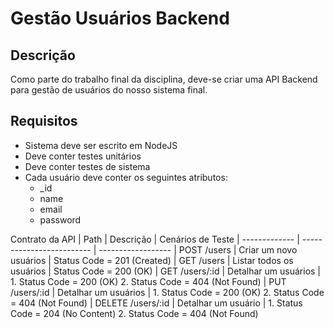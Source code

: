 # Gestão Usuários Backend

## Descrição
Como parte do trabalho final da disciplina, deve-se criar uma API Backend para gestão de usuários do nosso sistema final.

## Requisitos
* Sistema deve ser escrito em NodeJS
* Deve conter testes unitários
* Deve conter testes de sistema
* Cada usuário deve conter os seguintes atributos: 
	* _id
	* name
	* email
	* password


Contrato da API
| Path					| Descrição					| Cenários de Teste
| ------------- 		| ------------------------- | ------------------
| POST /users			| Criar um novo usuários	| Status Code = 201 (Created)
| GET /users			| Listar todos os usuários	| Status Code = 200 (OK)
| GET /users/:id 		| Detalhar um usuários		| 1. Status Code = 200 (OK) 2. Status Code = 404 (Not Found)
| PUT /users/:id 		| Detalhar um usuários		| 1. Status Code = 200 (OK) 2. Status Code = 404 (Not Found)
| DELETE /users/:id		| Detalhar um usuário 		| 1. Status Code = 204 (No Content) 2. Status Code = 404 (Not Found)
